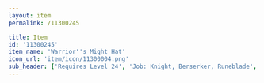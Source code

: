 ```yaml
---
layout: item
permalink: /11300245

title: Item
id: '11300245'
item_name: 'Warrior''s Might Hat'
icon_url: 'item/icon/11300004.png'
sub_header: ['Requires Level 24', 'Job: Knight, Berserker, Runeblade', 'Gender: All']
---
```

